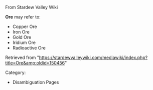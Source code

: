 From Stardew Valley Wiki

**Ore** may refer to:

- Copper Ore
- Iron Ore
- Gold Ore
- Iridium Ore
- Radioactive Ore

Retrieved from "https://stardewvalleywiki.com/mediawiki/index.php?title=Ore&amp;oldid=150456"

Category:

- Disambiguation Pages